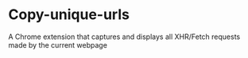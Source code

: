 # Copy-unique-urls
A Chrome extension that captures and displays all XHR/Fetch requests made by the current webpage
